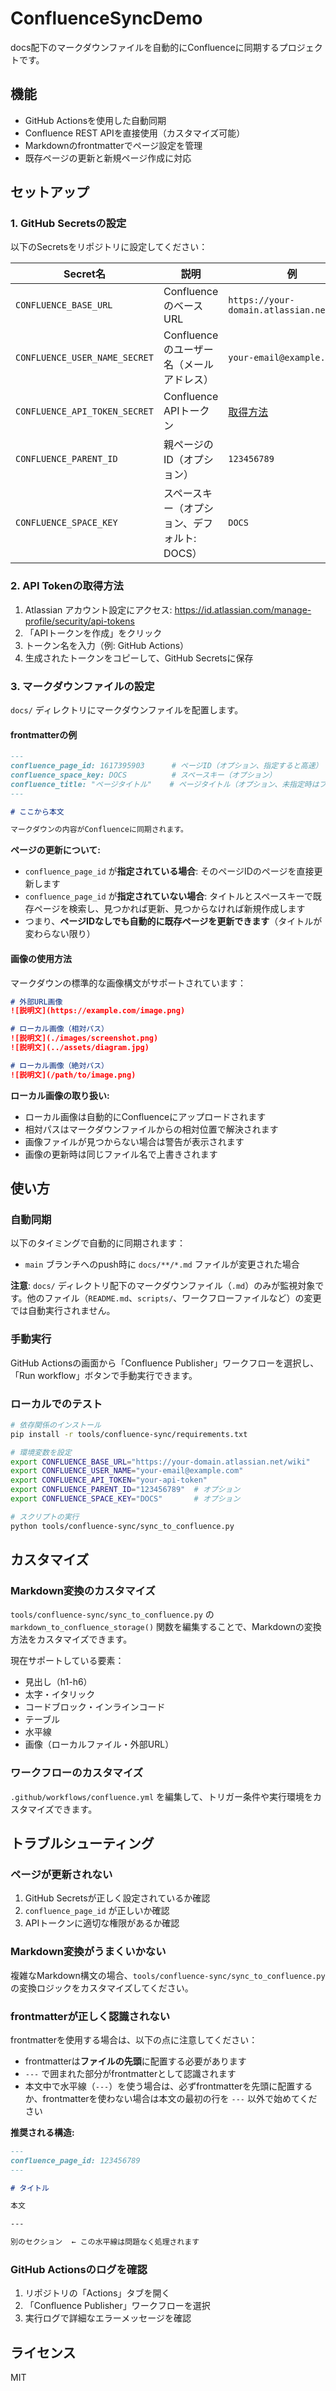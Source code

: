 # ConfluenceSyncDemo

docs配下のマークダウンファイルを自動的にConfluenceに同期するプロジェクトです。

## 機能

- GitHub Actionsを使用した自動同期
- Confluence REST APIを直接使用（カスタマイズ可能）
- Markdownのfrontmatterでページ設定を管理
- 既存ページの更新と新規ページ作成に対応

## セットアップ

### 1. GitHub Secretsの設定

以下のSecretsをリポジトリに設定してください：

| Secret名 | 説明 | 例 |
|---------|------|-----|
| `CONFLUENCE_BASE_URL` | ConfluenceのベースURL | `https://your-domain.atlassian.net/wiki` |
| `CONFLUENCE_USER_NAME_SECRET` | Confluenceのユーザー名（メールアドレス） | `your-email@example.com` |
| `CONFLUENCE_API_TOKEN_SECRET` | Confluence APIトークン | [取得方法](#api-tokenの取得方法) |
| `CONFLUENCE_PARENT_ID` | 親ページのID（オプション） | `123456789` |
| `CONFLUENCE_SPACE_KEY` | スペースキー（オプション、デフォルト: DOCS） | `DOCS` |

### 2. API Tokenの取得方法

1. Atlassian アカウント設定にアクセス: https://id.atlassian.com/manage-profile/security/api-tokens
2. 「APIトークンを作成」をクリック
3. トークン名を入力（例: GitHub Actions）
4. 生成されたトークンをコピーして、GitHub Secretsに保存

### 3. マークダウンファイルの設定

`docs/` ディレクトリにマークダウンファイルを配置します。

#### frontmatterの例

```markdown
---
confluence_page_id: 1617395903      # ページID（オプション、指定すると高速）
confluence_space_key: DOCS          # スペースキー（オプション）
confluence_title: "ページタイトル"    # ページタイトル（オプション、未指定時はファイル名）
---

# ここから本文

マークダウンの内容がConfluenceに同期されます。
```

**ページの更新について:**
- `confluence_page_id` が**指定されている場合**: そのページIDのページを直接更新します
- `confluence_page_id` が**指定されていない場合**: タイトルとスペースキーで既存ページを検索し、見つかれば更新、見つからなければ新規作成します
- つまり、**ページIDなしでも自動的に既存ページを更新できます**（タイトルが変わらない限り）

#### 画像の使用方法

マークダウンの標準的な画像構文がサポートされています：

```markdown
# 外部URL画像
![説明文](https://example.com/image.png)

# ローカル画像（相対パス）
![説明文](./images/screenshot.png)
![説明文](../assets/diagram.jpg)

# ローカル画像（絶対パス）
![説明文](/path/to/image.png)
```

**ローカル画像の取り扱い:**
- ローカル画像は自動的にConfluenceにアップロードされます
- 相対パスはマークダウンファイルからの相対位置で解決されます
- 画像ファイルが見つからない場合は警告が表示されます
- 画像の更新時は同じファイル名で上書きされます

## 使い方

### 自動同期

以下のタイミングで自動的に同期されます：

- `main` ブランチへのpush時に `docs/**/*.md` ファイルが変更された場合

**注意**: `docs/` ディレクトリ配下のマークダウンファイル（`.md`）のみが監視対象です。他のファイル（`README.md`、`scripts/`、ワークフローファイルなど）の変更では自動実行されません。

### 手動実行

GitHub Actionsの画面から「Confluence Publisher」ワークフローを選択し、「Run workflow」ボタンで手動実行できます。

### ローカルでのテスト

```bash
# 依存関係のインストール
pip install -r tools/confluence-sync/requirements.txt

# 環境変数を設定
export CONFLUENCE_BASE_URL="https://your-domain.atlassian.net/wiki"
export CONFLUENCE_USER_NAME="your-email@example.com"
export CONFLUENCE_API_TOKEN="your-api-token"
export CONFLUENCE_PARENT_ID="123456789"  # オプション
export CONFLUENCE_SPACE_KEY="DOCS"       # オプション

# スクリプトの実行
python tools/confluence-sync/sync_to_confluence.py
```

## カスタマイズ

### Markdown変換のカスタマイズ

`tools/confluence-sync/sync_to_confluence.py` の `markdown_to_confluence_storage()` 関数を編集することで、Markdownの変換方法をカスタマイズできます。

現在サポートしている要素：
- 見出し（h1-h6）
- 太字・イタリック
- コードブロック・インラインコード
- テーブル
- 水平線
- 画像（ローカルファイル・外部URL）

### ワークフローのカスタマイズ

`.github/workflows/confluence.yml` を編集して、トリガー条件や実行環境をカスタマイズできます。

## トラブルシューティング

### ページが更新されない

1. GitHub Secretsが正しく設定されているか確認
2. `confluence_page_id` が正しいか確認
3. APIトークンに適切な権限があるか確認

### Markdown変換がうまくいかない

複雑なMarkdown構文の場合、`tools/confluence-sync/sync_to_confluence.py` の変換ロジックをカスタマイズしてください。

### frontmatterが正しく認識されない

frontmatterを使用する場合は、以下の点に注意してください：

- frontmatterは**ファイルの先頭**に配置する必要があります
- `---` で囲まれた部分がfrontmatterとして認識されます
- 本文中で水平線（`---`）を使う場合は、必ずfrontmatterを先頭に配置するか、frontmatterを使わない場合は本文の最初の行を `---` 以外で始めてください

**推奨される構造:**
```markdown
---
confluence_page_id: 123456789
---

# タイトル

本文

---

別のセクション  ← この水平線は問題なく処理されます
```

### GitHub Actionsのログを確認

1. リポジトリの「Actions」タブを開く
2. 「Confluence Publisher」ワークフローを選択
3. 実行ログで詳細なエラーメッセージを確認

## ライセンス

MIT